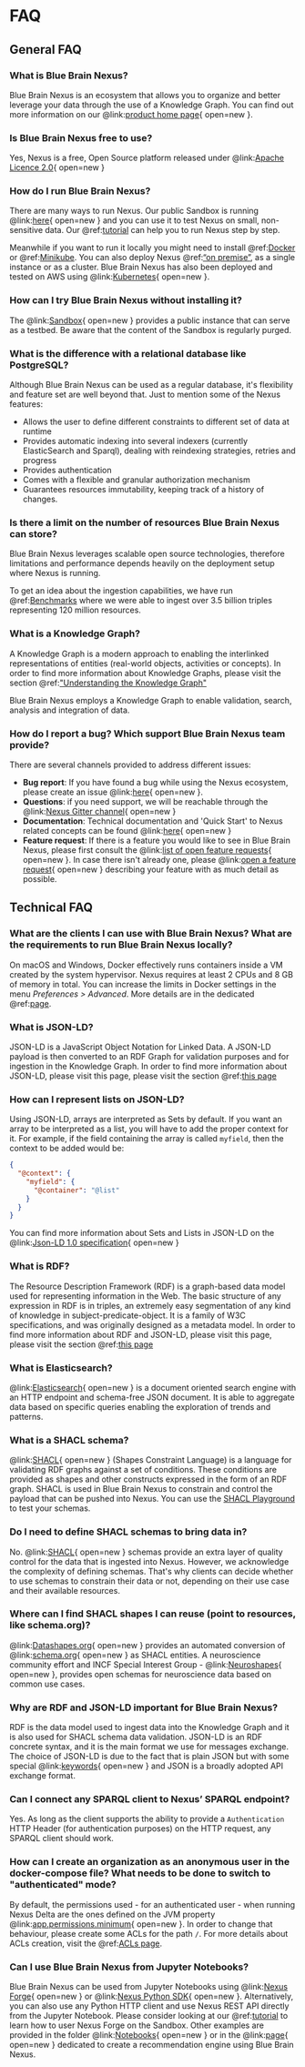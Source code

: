 # FAQ

## General FAQ

### What is Blue Brain Nexus?

Blue Brain Nexus is an ecosystem that allows you to organize and better leverage your data through the use of a Knowledge Graph. You can find out more information on our @link:[product home page](https://bluebrainnexus.io/){ open=new }. 

### Is Blue Brain Nexus free to use?

Yes, Nexus is a free, Open Source platform released under @link:[Apache Licence 2.0](https://opensource.org/licenses/Apache-2.0){ open=new }

### How do I run Blue Brain Nexus?

There are many ways to run Nexus. Our public Sandbox is running @link:[here](https://sandbox.bluebrainnexus.io/web/){ open=new } and you can use it to test Nexus on small, non-sensitive data. Our @ref:[tutorial](getting-started/try-nexus.md) can help you to run Nexus step by step.

Meanwhile if you want to run it locally you might need to install @ref:[Docker](getting-started/running-nexus.md#docker) or @ref:[Minikube](getting-started/running-nexus.md#run-nexus-locally-with-minikube). You can also deploy Nexus @ref:[“on premise”](getting-started/running-nexus.md#on-premise-cloud-deployment), as a single instance or as a cluster. Blue Brain Nexus has also been deployed and tested on AWS using @link:[Kubernetes](https://kubernetes.io/){ open=new }.

### How can I try Blue Brain Nexus without installing it? 

The @link:[Sandbox](https://sandbox.bluebrainnexus.io/web/){ open=new } provides a public instance that can serve as a testbed. Be aware that the content of the Sandbox is regularly purged.

### What is the difference with a relational database like PostgreSQL?

Although Blue Brain Nexus can be used as a regular database, it's flexibility and feature set are well beyond that. Just to mention some of the Nexus features:

- Allows the user to define different constraints to different set of data at runtime
- Provides automatic indexing into several indexers (currently ElasticSearch and Sparql), dealing with reindexing strategies, retries and progress
- Provides authentication
- Comes with a flexible and granular authorization mechanism
- Guarantees resources immutability, keeping track of a history of changes.

### Is there a limit on the number of resources Blue Brain Nexus can store?

Blue Brain Nexus leverages scalable open source technologies, therefore limitations and performance depends heavily on the deployment setup where Nexus is running.

To get an idea about the ingestion capabilities, we have run @ref:[Benchmarks](delta/benchmarks.md) where we were able to ingest over 3.5 billion triples representing 120 million resources.

### What is a Knowledge Graph?

A Knowledge Graph is a modern approach to enabling the interlinked representations of entities (real-world objects, activities or concepts). In order to find more information about Knowledge Graphs, please visit the section @ref:["Understanding the Knowledge Graph"](getting-started/understanding-knowledge-graphs.md)

Blue Brain Nexus employs a Knowledge Graph to enable validation, search, analysis and integration of data.

### How do I report a bug? Which support Blue Brain Nexus team provide?

There are several channels provided to address different issues:

- **Bug report**: If you have found a bug while using the Nexus ecosystem, please create an issue @link:[here](https://github.com/BlueBrain/nexus/issues/new?labels=bug){ open=new }.
- **Questions**: if you need support, we will be reachable through the @link:[Nexus Gitter channel](https://gitter.im/BlueBrain/nexus){ open=new }
- **Documentation**: Technical documentation and 'Quick Start' to Nexus related concepts can be found @link:[here](https://bluebrain.github.io/nexus/docs){ open=new }
- **Feature request**: If there is a feature you would like to see in Blue Brain Nexus, please first consult the @link:[list of open feature requests](https://github.com/BlueBrain/nexus/issues?q=is%3Aopen+is%3Aissue+label%3Afeature){ open=new }. In case there isn't already one, please @link:[open a feature request](https://github.com/BlueBrain/nexus/issues/new?labels=feature){ open=new } describing your feature with as much detail as possible.

## Technical FAQ  

### What are the clients I can use with Blue Brain Nexus? What are the requirements to run Blue Brain Nexus locally?

On macOS and Windows, Docker effectively runs containers inside a VM created by the system hypervisor. Nexus requires at least 2 CPUs and 8 GB of memory in total. You can increase the limits in Docker settings in the menu _Preferences > Advanced_. More details are in the dedicated @ref:[page](getting-started/running-nexus.md).

### What is JSON-LD?

JSON-LD is a JavaScript Object Notation for Linked Data. A JSON-LD payload is then converted to an RDF Graph for validation purposes and for ingestion in the Knowledge Graph. In order to find more information about JSON-LD, please visit this page, please visit the section @ref:[this page](getting-started/understanding-knowledge-graphs.md#json-ld)

### How can I represent lists on JSON-LD?

Using JSON-LD, arrays are interpreted as Sets by default. If you want an array to be interpreted as a list, you will have to add the proper context for it. For example, if the field containing the array is called `myfield`, then the context to be added would be:

```json
{
  "@context": {
    "myfield": {
      "@container": "@list"
    }
  }
}
```

You can find more information about Sets and Lists in JSON-LD on the @link:[Json-LD 1.0 specification](https://www.w3.org/TR/json-ld/#sets-and-lists){ open=new }

### What is RDF?

The Resource Description Framework (RDF) is a graph-based data model used for representing information in the Web. The basic structure of any expression in RDF is in triples, an extremely easy segmentation of any kind of knowledge in subject-predicate-object. It is a family of W3C specifications, and was originally designed as a metadata model. In order to find more information about RDF and JSON-LD, please visit this page, please visit the section @ref:[this page](getting-started/understanding-knowledge-graphs.md#rdf)

### What is Elasticsearch?

@link:[Elasticsearch](https://www.elastic.co/elastic-stack){ open=new } is a document oriented search engine with an HTTP endpoint and schema-free JSON document. It is able to aggregate data based on specific queries enabling the exploration of trends and patterns.

### What is a SHACL schema?

@link:[SHACL](https://www.w3.org/TR/shacl/){ open=new } (Shapes Constraint Language) is a language for validating RDF graphs against a set of conditions. These conditions are provided as shapes and other constructs expressed in the form of an RDF graph. SHACL is used in Blue Brain Nexus to constrain and control the payload that can be pushed into Nexus. You can use the [SHACL Playground](https://shacl.org/playground/) to test your schemas.

### Do I need to define SHACL schemas to bring data in?

No. @link:[SHACL](https://www.w3.org/TR/shacl/){ open=new } schemas provide an extra layer of quality control for the data that is ingested into Nexus. However, we acknowledge the complexity of defining schemas. That's why clients can decide whether to use schemas to constrain their data or not, depending on their use case and their available resources.

### Where can I find SHACL shapes I can reuse (point to resources, like schema.org)?

@link:[Datashapes.org](http://datashapes.org/){ open=new } provides an automated conversion of @link:[schema.org](https://schema.org/){ open=new } as SHACL entities. A neuroscience community effort and INCF Special Interest Group - @link:[Neuroshapes](https://github.com/INCF/neuroshapes){ open=new }, provides open schemas for neuroscience data based on common use cases.

### Why are RDF and JSON-LD important for Blue Brain Nexus?

RDF is the data model used to ingest data into the Knowledge Graph and it is also used for SHACL schema data validation. JSON-LD is an RDF concrete syntax, and it is the main format we use for messages exchange. The choice of JSON-LD is due to the fact that is plain JSON but with some special @link:[keywords](https://json-ld.org/spec/latest/json-ld/#syntax-tokens-and-keywords){ open=new } and JSON is a broadly adopted API exchange format.

### Can I connect any SPARQL client to Nexus’ SPARQL endpoint?

Yes. As long as the client supports the ability to provide a `Authentication` HTTP Header (for authentication purposes) on the HTTP request, any SPARQL client should work.

### How can I create an organization as an anonymous user in the docker-compose file? What needs to be done to switch to "authenticated" mode?

By default, the permissions used - for an authenticated user - when running Nexus Delta are the ones defined on the JVM property @link:[app.permissions.minimum](https://github.com/BlueBrain/nexus/blob/master/delta/src/main/resources/app.conf#L213){ open=new }.
In order to change that behaviour, please create some ACLs for the path `/`. For more details about ACLs creation, visit the @ref:[ACLs page](delta/api/current/iam-acls-api.md#create-acls).

### Can I use Blue Brain Nexus from Jupyter Notebooks?

Blue Brain Nexus can be used from Jupyter Notebooks using @link:[Nexus Forge](https://github.com/blueBrain/nexus-forge){ open=new } or @link:[Nexus Python SDK](https://github.com/BlueBrain/nexus-python-sdk/){ open=new }. Alternatively, you can also use any Python HTTP client and use Nexus REST API directly from the Jupyter Notebook.
Please consider looking at our @ref:[tutorial](getting-started/try-nexus.md) to learn how to user Nexus Forge on the Sandbox.
Other examples are provided in the folder @link:[Notebooks](https://github.com/BlueBrain/nexus-python-sdk/tree/master/notebooks){ open=new } or in the @link:[page](https://github.com/BlueBrain/nexus/blob/master/src/main/paradox/docs/tutorial/notebooks/Recommendation%20System%20via%20Nexus.ipynb){ open=new } dedicated to create a recommendation engine using Blue Brain Nexus.
